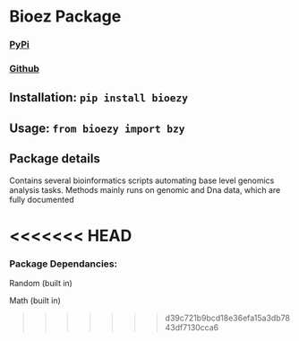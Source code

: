 # Bioez Package

### [PyPi](https://pypi.org/project/bioezy/#description)

### [Github](https://github.com/Rukhan4/bioezy-package)


## Installation: `pip install bioezy`

## Usage: `from bioezy import bzy`


## Package details

Contains several bioinformatics scripts automating base level genomics analysis tasks. Methods mainly runs on genomic and Dna data, 
which are fully documented


<<<<<<< HEAD
=======
### Package Dependancies:

Random (built in)

Math (built in)
>>>>>>> d39c721b9bcd18e36efa15a3db7843df7130cca6
